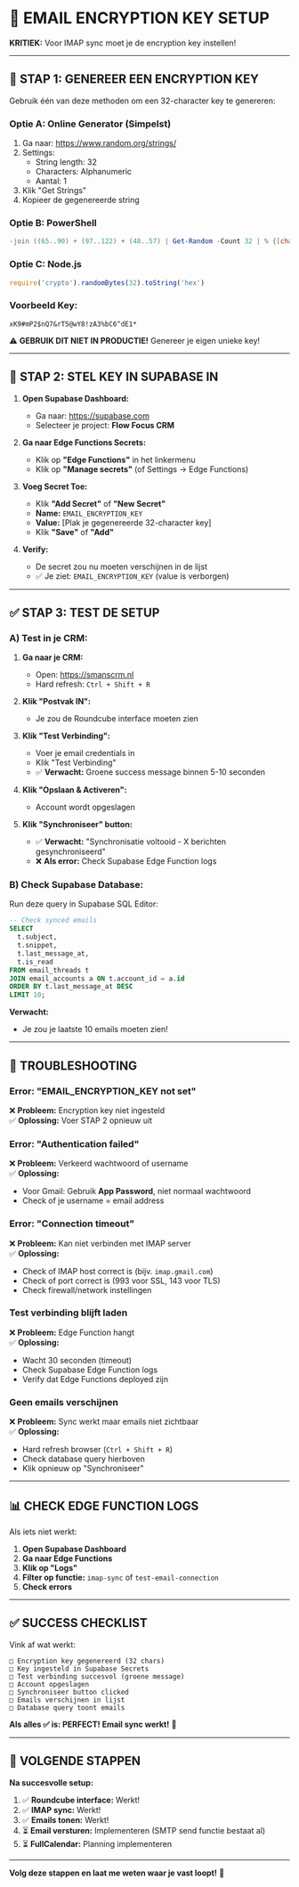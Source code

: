 # 🔐 EMAIL ENCRYPTION KEY SETUP

**KRITIEK:** Voor IMAP sync moet je de encryption key instellen!

---

## 🚀 STAP 1: GENEREER EEN ENCRYPTION KEY

Gebruik één van deze methoden om een 32-character key te genereren:

### **Optie A: Online Generator (Simpelst)**
1. Ga naar: https://www.random.org/strings/
2. Settings:
   - String length: 32
   - Characters: Alphanumeric
   - Aantal: 1
3. Klik "Get Strings"
4. Kopieer de gegenereerde string

### **Optie B: PowerShell**
```powershell
-join ((65..90) + (97..122) + (48..57) | Get-Random -Count 32 | % {[char]$_})
```

### **Optie C: Node.js**
```javascript
require('crypto').randomBytes(32).toString('hex')
```

### **Voorbeeld Key:**
```
xK9#mP2$nQ7&rT5@wY8!zA3%bC6^dE1*
```

⚠️ **GEBRUIK DIT NIET IN PRODUCTIE!** Genereer je eigen unieke key!

---

## 🔧 STAP 2: STEL KEY IN SUPABASE IN

1. **Open Supabase Dashboard:**
   - Ga naar: https://supabase.com
   - Selecteer je project: **Flow Focus CRM**

2. **Ga naar Edge Functions Secrets:**
   - Klik op **"Edge Functions"** in het linkermenu
   - Klik op **"Manage secrets"** (of Settings → Edge Functions)

3. **Voeg Secret Toe:**
   - Klik **"Add Secret"** of **"New Secret"**
   - **Name:** `EMAIL_ENCRYPTION_KEY`
   - **Value:** [Plak je gegenereerde 32-character key]
   - Klik **"Save"** of **"Add"**

4. **Verify:**
   - De secret zou nu moeten verschijnen in de lijst
   - ✅ Je ziet: `EMAIL_ENCRYPTION_KEY` (value is verborgen)

---

## ✅ STAP 3: TEST DE SETUP

### **A) Test in je CRM:**

1. **Ga naar je CRM:**
   - Open: https://smanscrm.nl
   - Hard refresh: `Ctrl + Shift + R`

2. **Klik "Postvak IN":**
   - Je zou de Roundcube interface moeten zien

3. **Klik "Test Verbinding":**
   - Voer je email credentials in
   - Klik "Test Verbinding"
   - ✅ **Verwacht:** Groene success message binnen 5-10 seconden

4. **Klik "Opslaan & Activeren":**
   - Account wordt opgeslagen

5. **Klik "Synchroniseer" button:**
   - ✅ **Verwacht:** "Synchronisatie voltooid - X berichten gesynchroniseerd"
   - ❌ **Als error:** Check Supabase Edge Function logs

### **B) Check Supabase Database:**

Run deze query in Supabase SQL Editor:

```sql
-- Check synced emails
SELECT 
  t.subject,
  t.snippet,
  t.last_message_at,
  t.is_read
FROM email_threads t
JOIN email_accounts a ON t.account_id = a.id
ORDER BY t.last_message_at DESC
LIMIT 10;
```

**Verwacht:**
- Je zou je laatste 10 emails moeten zien!

---

## 🐛 TROUBLESHOOTING

### **Error: "EMAIL_ENCRYPTION_KEY not set"**
❌ **Probleem:** Encryption key niet ingesteld  
✅ **Oplossing:** Voer STAP 2 opnieuw uit

### **Error: "Authentication failed"**
❌ **Probleem:** Verkeerd wachtwoord of username  
✅ **Oplossing:**
- Voor Gmail: Gebruik **App Password**, niet normaal wachtwoord
- Check of je username = email address

### **Error: "Connection timeout"**
❌ **Probleem:** Kan niet verbinden met IMAP server  
✅ **Oplossing:**
- Check of IMAP host correct is (bijv. `imap.gmail.com`)
- Check of port correct is (993 voor SSL, 143 voor TLS)
- Check firewall/network instellingen

### **Test verbinding blijft laden**
❌ **Probleem:** Edge Function hangt  
✅ **Oplossing:**
- Wacht 30 seconden (timeout)
- Check Supabase Edge Function logs
- Verify dat Edge Functions deployed zijn

### **Geen emails verschijnen**
❌ **Probleem:** Sync werkt maar emails niet zichtbaar  
✅ **Oplossing:**
- Hard refresh browser (`Ctrl + Shift + R`)
- Check database query hierboven
- Klik opnieuw op "Synchroniseer"

---

## 📊 CHECK EDGE FUNCTION LOGS

Als iets niet werkt:

1. **Open Supabase Dashboard**
2. **Ga naar Edge Functions**
3. **Klik op "Logs"**
4. **Filter op functie:** `imap-sync` of `test-email-connection`
5. **Check errors**

---

## ✅ SUCCESS CHECKLIST

Vink af wat werkt:

```
□ Encryption key gegenereerd (32 chars)
□ Key ingesteld in Supabase Secrets
□ Test verbinding succesvol (groene message)
□ Account opgeslagen
□ Synchroniseer button clicked
□ Emails verschijnen in lijst
□ Database query toont emails
```

**Als alles ✅ is: PERFECT! Email sync werkt!** 🎉

---

## 🎯 VOLGENDE STAPPEN

**Na succesvolle setup:**

1. ✅ **Roundcube interface:** Werkt!
2. ✅ **IMAP sync:** Werkt!
3. ✅ **Emails tonen:** Werkt!
4. ⏳ **Email versturen:** Implementeren (SMTP send functie bestaat al)
5. ⏳ **FullCalendar:** Planning implementeren

---

**Volg deze stappen en laat me weten waar je vast loopt!** 🚀

